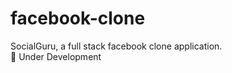 # facebook-clone
SocialGuru, a full stack facebook clone application. <br>
:hammer: Under Development
